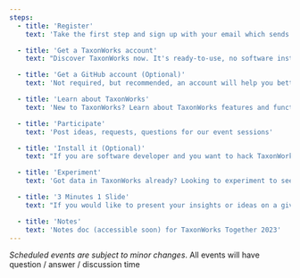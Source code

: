 ```yaml
---
steps:
  - title: 'Register'
    text: 'Take the first step and sign up with your email which sends you your Zoom link.'

  - title: 'Get a TaxonWorks account'
    text: "Discover TaxonWorks now. It's ready-to-use, no software installation needed. Send email to dlpaul AT illinois DOT edu"

  - title: 'Get a GitHub account (Optional)'
    text: 'Not required, but recommended, an account will help you better participate in many aspects of the community and help you get recognition for the work and expertise you contribute.'

  - title: 'Learn about TaxonWorks'
    text: 'New to TaxonWorks? Learn about TaxonWorks features and functions via the <a href="https://www.youtube.com/@TaxonWorks">TaxonWorks YouTube videos</a>'

  - title: 'Participate'
    text: 'Post ideas, requests, questions for our event sessions'

  - title: 'Install it (Optional)'
    text: "If you are software developer and you want to hack TaxonWorks itself, please start reading install_taxonworks. You Don't Need To Install TW locally to use it. (See number 2 above)."

  - title: 'Experiment'
    text: 'Got data in TaxonWorks already? Looking to experiment to see what your TaxonPages will look like? Try installing this software "locally" (on your computer) to find out. (You will need to install Node on your machine, and git, there’s a link in the above instructions). You can also “see” other sites, if their API is open, look here: https://sandcastle.taxonworks.org/api/v1.'

  - title: '3 Minutes 1 Slide'
    text: "If you would like to present your insights or ideas on a given topic about TaxonWorks, let us know! We'll work it in or add to our post-TaxonWorks Together events. Send email to dlpaul AT illinois DOT edu"

  - title: 'Notes'
    text: 'Notes doc (accessible soon) for TaxonWorks Together 2023'
---
```


_Scheduled events are subject to minor changes_. All events will have question / answer / discussion time
